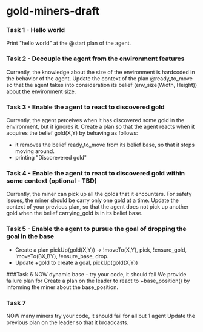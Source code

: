 # gold-miners-draft

### Task 1 - Hello world
Print "hello world" at the @start plan of the agent.

### Task 2 - Decouple the agent from the environment features
Currently, the knowledge about the size of the environment is hardcoded in the behavior of the agent. Update the context of the plan @ready_to_move so that the agent takes into consideration its belief (env_size(Width, Height)) about the environment size.   

### Task 3 - Enable the agent to react to discovered gold
Currently, the agent perceives when it has discovered some gold in the environment, but it ignores it. Create a plan so that the agent reacts when it acquires the belief gold(X,Y) by behaving as follows:
- it removes the belief ready_to_move from its belief base, so that it stops moving around. 
- printing "Discorevered gold"

### Task 4 - Enable the agent to react to discovered gold within some context (optional - TBD) 
Currently, the miner can pick up all the golds that it encounters. For safety issues, the miner should be carry only one gold at a time. Update the context of your previous plan, so that the agent does not pick up another gold when the belief carrying_gold is in its belief base.

### Task 5 - Enable the agent to pursue the goal of dropping the goal in the base 
- Create a plan pickUp(gold(X,Y)) ->   !moveTo(X,Y), pick, !ensure_gold, !moveTo(BX,BY), !ensure_base, drop. 
- Update +gold to create a goal, pickUp(gold(X,Y))

###Task 6 
NOW dynamic base - try your code, it should fail
We provide failure plan for 
Create a plan on the leader to react to +base_position() by informing the miner about the base_position.

### Task 7
NOW many miners 
try your code, it should fail for all but 1 agent
Update the previous plan on the leader so that it broadcasts.

